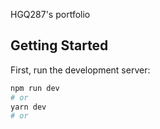HGQ287's portfolio

## Getting Started

First, run the development server:

```bash
npm run dev
# or
yarn dev
# or